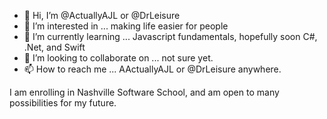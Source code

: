 - 👋 Hi, I’m @ActuallyAJL or @DrLeisure
- 👀 I’m interested in ... making life easier for people
- 🌱 I’m currently learning ... Javascript fundamentals, hopefully soon C#, .Net, and Swift
- 💞️ I’m looking to collaborate on ... not sure yet.
- 📫 How to reach me ... AActuallyAJL or @DrLeisure anywhere.

I am enrolling in Nashville Software School, and am open to many possibilities for my future.

<!---
DrLeisure/DrLeisure is a ✨ special ✨ repository because its `README.md` (this file) appears on your GitHub profile.
You can click the Preview link to take a look at your changes.
--->
